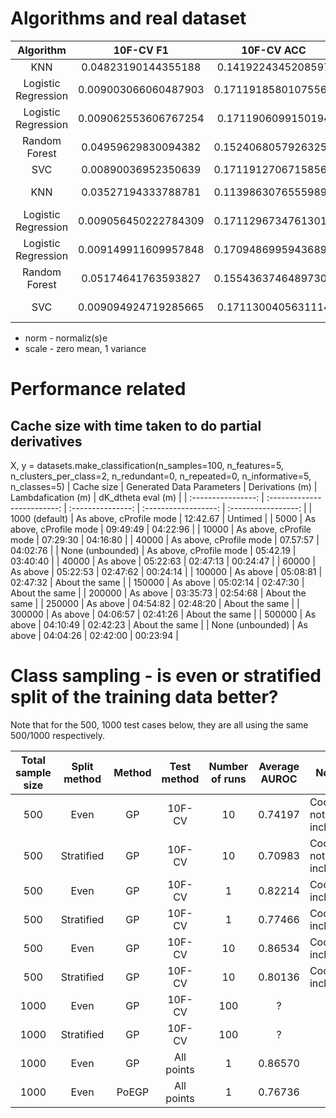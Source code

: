 # Algorithms and real dataset
|      Algorithm      |       10F-CV F1      |      10F-CV ACC     |                 Parameters                |  Whitening  |
|:-------------------:|:--------------------:|:-------------------:|:-----------------------------------------:|:-----------:|
|         KNN         |  0.04823190144355188 |  0.1419224345208597 |                  k_n = 5                  |             |
| Logistic Regression | 0.009003066060487903 | 0.17119185801075565 |                                           |             |
| Logistic Regression | 0.009062553606767254 |  0.1711906099150194 | multi_class='multinomial', solver='lbfgs' |             |
|    Random Forest    |  0.04959629830094382 | 0.15240680579263258 |                                           |             |
|         SVC         |  0.00890036952350639 | 0.17119127067158563 |                    OvA                    |             |
|         KNN         |  0.03527194333788781 | 0.11398630765559899 |                  k_n = 5                  | norm, scale |
| Logistic Regression | 0.009056450222784309 | 0.17112967347613017 |                                           | norm, scale |
| Logistic Regression | 0.009149911609957848 | 0.17094869959436892 | multi_class='multinomial', solver='lbfgs' | norm, scale |
|    Random Forest    |  0.05174641763593827 | 0.15543637464897303 |                                           | norm, scale |
|         SVC         | 0.009094924719285665 |  0.1711300405631114 |                    OvA                    | norm, scale |

* norm - normaliz(s)e
* scale - zero mean, 1 variance

# Performance related

## Cache size with time taken to do partial derivatives
X, y = datasets.make_classification(n_samples=100,
        n_features=5, 
        n_clusters_per_class=2,
        n_redundant=0, 
        n_repeated=0,
        n_informative=5,
        n_classes=5)
| Cache size         | Generated Data Parameters   | Derivations (m)   | Lambdafication (m)   | dK_dtheta eval (m)  |
| :----------------: | :-------------------------: | :---------------: | :------------------: | :-----------------: |
| 1000 (default)     | As above, cProfile mode     | 12:42.67          | Untimed              |
| 5000               | As above, cProfile mode     | 09:49:49          | 04:22:96             |
| 10000              | As above, cProfile mode     | 07:29:30          | 04:16:80             |
| 40000              | As above, cProfile mode     | 07.57:57          | 04:02:76             |
| None (unbounded)   | As above, cProfile mode     | 05:42.19          | 03:40:40             |
| 40000              | As above                    | 05:22:63          | 02:47:13             | 00:24:47            |
| 60000              | As above                    | 05:22:53          | 02:47:62             | 00:24:14            |
| 100000             | As above                    | 05:08:81          | 02:47:32             | About the same      |
| 150000             | As above                    | 05:02:14          | 02:47:30             | About the same      |
| 200000             | As above                    | 03:35:73          | 02:54:68             | About the same      |
| 250000             | As above                    | 04:54:82          | 02:48:20             | About the same      |
| 300000             | As above                    | 04:06:57          | 02:41:26             | About the same      |
| 500000             | As above                    | 04:10:49          | 02:42:23             | About the same      |
| None (unbounded)   | As above                    | 04:04:26          | 02:42:00             | 00:23:94            |

# Class sampling - is even or stratified split of the training data better?
Note that for the 500, 1000 test cases below, they are all using the same 500/1000 respectively.

| Total sample size   | Split method   | Method   | Test method   | Number of runs   | Average AUROC   | Notes                 | F1-Score   |
| :-----------------: | :------------: | :------: | :-----------: | :--------------: | :-------------: | --------------------- | :--------: |
| 500                 | Even           | GP       | 10F-CV        | 10               | 0.74197         | Coords not included   |
| 500                 | Stratified     | GP       | 10F-CV        | 10               | 0.70983         | Coords not included   |
| 500                 | Even           | GP       | 10F-CV        | 1                | 0.82214         | Coords included       |
| 500                 | Stratified     | GP       | 10F-CV        | 1                | 0.77466         | Coords included       |
| 500                 | Even           | GP       | 10F-CV        | 10               | 0.86534         | Coords included       |
| 500                 | Stratified     | GP       | 10F-CV        | 10               | 0.80136         | Coords included       |
| 1000                | Even           | GP       | 10F-CV        | 100              | ?               |
| 1000                | Stratified     | GP       | 10F-CV        | 100              | ?               |
| 1000                | Even           | GP       | All points    | 1                | 0.86570         |                       | 0.55450    |
| 1000                | Even           | PoEGP    | All points    | 1                | 0.76736         |                       | 0.64515    |
